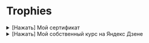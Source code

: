 # Trophies

  <details>
        <summary>[Нажать] Мой сертификат</summary>
![Удостоверения_2_поток_Быков_Иван_Валентинович](https://user-images.githubusercontent.com/102910350/213615186-54d30a53-58a1-48d4-8d7f-3cd489e9b8a9.jpg)
      </details>

 <details>
<summary>[Нажать] Мой собственный курс на Яндекс Дзене</summary>
https://dzen.ru/id/6345a4ca8353536217458353
 </details>
